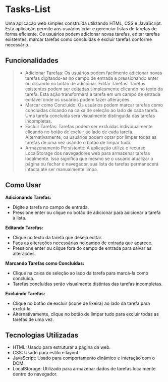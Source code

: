 # Tasks-List
Uma aplicação web simples construída utilizando HTML, CSS e JavaScript. Esta aplicação permite aos usuários criar e gerenciar listas de tarefas de forma eficiente. Os usuários podem adicionar novas tarefas, editar tarefas existentes, marcar tarefas como concluídas e excluir tarefas conforme necessário.

## Funcionalidades
>- Adicionar Tarefas: Os usuários podem facilmente adicionar novas tarefas digitando-as no campo de entrada e pressionando enter ou clicando no botão de adicionar.
Editar Tarefas: Tarefas existentes podem ser editadas simplesmente clicando no texto da tarefa. Esta ação transformará a tarefa em um campo de entrada editável onde os usuários podem fazer alterações.
>- Marcar como Concluído: Os usuários podem marcar tarefas como concluídas clicando na caixa de seleção ao lado de cada tarefa. Uma tarefa concluída será visualmente distinguida das tarefas incompletas.
>- Excluir Tarefas: Tarefas podem ser excluídas individualmente clicando no botão de excluir ao lado de cada tarefa. Alternativamente, os usuários podem optar por limpar todas as tarefas de uma vez usando o botão de limpar tudo.
>- Armazenamento Persistente: A aplicação utiliza o recurso LocalStorage dos navegadores web para armazenar tarefas localmente. Isso significa que mesmo se o usuário atualizar a página ou fechar o navegador, sua lista de tarefas permanecerá intacta até ser manualmente limpa.

## Como Usar
**Adicionando Tarefas:**
- Digite a tarefa no campo de entrada.
- Pressione enter ou clique no botão de adicionar para adicionar a tarefa à lista.

**Editando Tarefas:**
- Clique no texto da tarefa que deseja editar.
- Faça as alterações necessárias no campo de entrada que aparece.
- Pressione enter ou clique fora do campo de entrada para salvar as alterações.

**Marcando Tarefas como Concluídas:**
- Clique na caixa de seleção ao lado da tarefa para marcá-la como concluída.
- Tarefas concluídas serão visualmente distintas das tarefas incompletas.

**Excluindo Tarefas:**
- Clique no botão de excluir (ícone de lixeira) ao lado da tarefa para excluí-la.
- Alternativamente, clique no botão de limpar tudo para excluir todas as tarefas de uma vez.

## Tecnologias Utilizadas
- HTML: Usado para estruturar a página da web.
- CSS: Usado para estilo e layout.
- JavaScript: Usado para comportamento dinâmico e interação com o DOM.
- LocalStorage: Utilizado para armazenar dados de tarefas localmente dentro do navegador.
